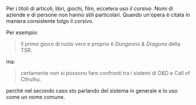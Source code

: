 Per i titoli di articoli, libri, giochi, film, eccetera uso _il corsivo_.
Nomi di aziende e di persone non hanno stili particolari.
Quando un'opera è citata in maniera consistente tolgo il corsivo.

Per esempio:

> Il primo gioco di ruolo vero e proprio è _Dungeons & Dragons_ della TSR.

ma:

> certamente non si possono fare confronti tra i sistemi di D&D e Call of Cthulhu.

perché nel secondo caso sto parlando del sistema in generale e lo uso come un nome comune.

